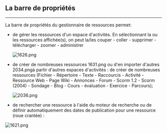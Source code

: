 ## La barre de propriétés
---


La barre de propriétés du gestionnaire de ressources permet:

* de gérer les ressources d'un espace d'activités. En sélectionnant la ou les ressources affichée(s), on peut la/les couper - coller - supprimer - télécharger - zoomer - administrer

    ![1626.png](http://www.claroline.net/uploads/custom/images/1626.png)

* de créer de nombreuses ressources 1631.png ou d'en importer d'autres 2034.pngà partir d'autres espaces d'activités :
    de créer de nombreuses ressources (Fichier - Répertoire - Texte - Raccourcis - Activité - Ressource Web - Page Wiki - Annonces - Forum - Scorm 1.2 - Scorm (2004) - Sondage - Blog - Cours - évaluation - Exercice - Parcours);
    
   ![ 2036.png](http://www.claroline.net/uploads/custom/images/2036.png)
    
* de rechercher une ressource à l'aide du moteur de recherche ou de définir automatiquement des dates de publication pour une ressource (roue crantée) :

![    1621.png](http://www.claroline.net/uploads/custom/images/1621.png)



